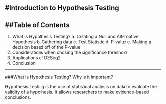 #Introduction to Hypothesis Testing
---
##Table of Contents
---
1. What is Hypothesis Testing?
    a. Creating a Null and Alternative Hypothesis
    b. Gathering data
    c. Test Statistic
    d. P-value
    e. Making a decision based off of the P-value
2. Considerations when chosing the significance threshold
3. Applications of DESeq2
4. Conclusion 
---
###What is Hypothesis Testing? Why is it important?

Hypothesis Testing is the use of statistical analysis on data to evaluate the validity of a hypothesis. It allows researchers to make evidence-based conclusions. 



